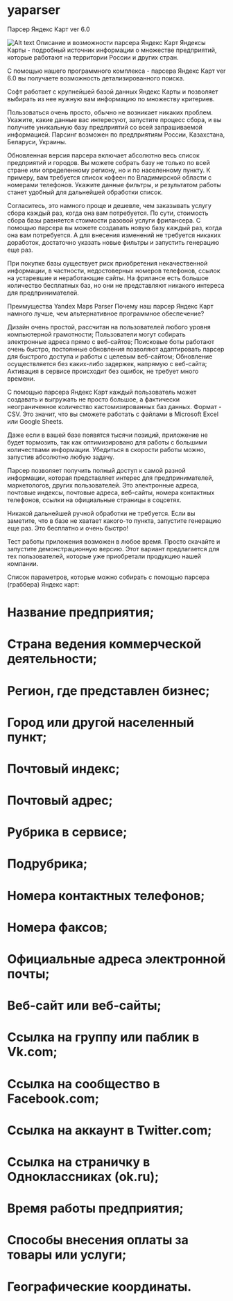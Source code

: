 # yaparser
Парсер Яндекс Карт ver 6.0

![Alt text](https://i.postimg.cc/g0Nk9QCt/zparst-1.png)
Описание и возможности парсера Яндекс Карт
Яндексы Карты - подробный источник информации о множестве предприятий, которые работают на территории России и других стран.

С помощью нашего программного комплекса - парсера Яндекс Карт ver 6.0 вы получаете возможность детализированного поиска.

Софт работает с крупнейшей базой данных Яндекс Карты и позволяет выбирать из нее нужную вам информацию по множеству критериев.

Пользоваться очень просто, обычно не возникает никаких проблем. Укажите, какие данные вас интересуют, запустите процесс сбора, и вы получите уникальную базу предприятий со всей запрашиваемой информацией. Парсинг возможен по предприятиям России, Казахстана, Беларуси, Украины.

Обновленная версия парсера включает абсолютно весь список предприятий и городов. Вы можете собрать базу не только по всей стране или определенному региону, но и по населенному пункту. К примеру, вам требуется список кофеен по Владимирской области с номерами телефонов. Укажите данные фильтры, и результатом работы станет удобный для дальнейшей обработки список.

Согласитесь, это намного проще и дешевле, чем заказывать услугу сбора каждый раз, когда она вам потребуется. По сути, стоимость сбора базы равняется стоимости разовой услуги фрилансера. С помощью парсера вы можете создавать новую базу каждый раз, когда она вам потребуется. А для внесения изменений не требуется никаких доработок, достаточно указать новые фильтры и запустить генерацию еще раз.

При покупке базы существует риск приобретения некачественной информации, в частности, недостоверных номеров телефонов, ссылок на устаревшие и неработающие сайты. На фрилансе есть большое количество бесплатных баз, но они не представляют никакого интереса для предпринимателей.

Преимущества Yandex Maps Parser
Почему наш парсер Яндекс Карт намного лучше, чем альтернативное программное обеспечение?

Дизайн очень простой, рассчитан на пользователей любого уровня компьютерной грамотности;
Пользователи могут собирать электронные адреса прямо с веб-сайтов;
Поисковые боты работают очень быстро, постоянные обновления позволяют адаптировать парсер для быстрого доступа и работы с целевым веб-сайтом;
Обновление осуществляется без каких-либо задержек, напрямую с веб-сайта;
Активация в сервисе происходит без ошибок, не требует много времени.
 

С помощью парсера Яндекс Карт каждый пользователь может создавать и выгружать не просто большое, а фактически неограниченное количество кастомизированных баз данных. Формат - CSV. Это значит, что вы сможете работать с файлами в Microsoft Excel или Google Sheets.

Даже если в вашей базе появятся тысячи позиций, приложение не будет тормозить, так как оптимизировано для работы с большими количествами информации. Убедиться в скорости работы можно, запустив абсолютно любую задачу.

Парсер позволяет получить полный доступ к самой разной информации, которая представляет интерес для предпринимателей, маркетологов, других пользователей. Это электронные адреса, почтовые индексы, почтовые адреса, веб-сайты, номера контактных телефонов, ссылки на официальные страницы в соцсетях.

Никакой дальнейшей ручной обработки не требуется. Если вы заметите, что в базе не хватает какого-то пункта, запустите генерацию еще раз. Это бесплатно и очень быстро!

Тест работы приложения возможен в любое время. Просто скачайте и запустите демонстрационную версию. Этот вариант предлагается для тех пользователей, которые уже приобретали продукцию нашей компании.

 

Список параметров, которые можно собирать с помощью парсера (граббера) Яндекс карт:

# Название предприятия;
# Страна ведения коммерческой деятельности;
# Регион, где представлен бизнес;
# Город или другой населенный пункт;
# Почтовый индекс;
# Почтовый адрес;
# Рубрика в сервисе;
# Подрубрика;
# Номера контактных телефонов;
# Номера факсов;
# Официальные адреса электронной почты;
# Веб-сайт или веб-сайты;
# Ссылка на группу или паблик в Vk.com;
# Ссылка на сообщество в Facebook.com;
# Ссылка на аккаунт в Twitter.com;
# Ссылка на страничку в Одноклассниках (ok.ru);
# Время работы предприятия;
# Способы внесения оплаты за товары или услуги;
# Географические координаты.

